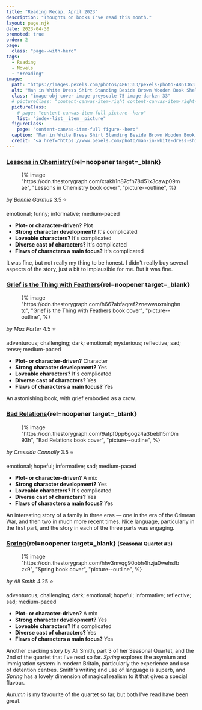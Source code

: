 ```yaml
---
title: "Reading Recap, April 2023"
description: "Thoughts on books I've read this month."
layout: page.njk
date: 2023-04-30
promoted: true
order: 2
page:
  class: "page--with-hero"
tags:
  - Reading
  - Novels
  - "#reading"
image:
  path: "https://images.pexels.com/photos/4861363/pexels-photo-4861363.jpeg"
  alt: "Man in White Dress Shirt Standing Beside Brown Wooden Book Shelf"
  class: "image-obj-cover image-greyscale-75 image-darken-33"
  # pictureClass: "content-canvas-item-right content-canvas-item-right--span-3"
  pictureClass:
    # page: "content-canvas-item-full picture--hero"
    list: "index-list__item__picture"
  figureClass:
    page: "content-canvas-item-full figure--hero"
  caption: "Man in White Dress Shirt Standing Beside Brown Wooden Book Shelf"
  credit: '<a href="https://www.pexels.com/photo/man-in-white-dress-shirt-standing-beside-brown-wooden-book-shelf-4861363/" rel="noopener" target="_blank">Photo</a> by cottonbro studio on Pexels'
---
```


### [Lessons in Chemistry](https://app.thestorygraph.com/books/23e8c51d-c931-4a47-bd90-0b4addf744c6){rel=noopener target=_blank}

<figure class="content-canvas-item-right content-canvas-item-right--span-4 picture--block">
  {% image "https://cdn.thestorygraph.com/xrakh1n87cfh78d51x3cawp09mae", "Lessons in Chemistry book cover", "picture--outline", %}
</figure>

*by Bonnie Garmus*
3.5 ⭐️

emotional; funny; informative; medium-paced

- **Plot- or character-driven?** Plot
- **Strong character development?** It's complicated
- **Loveable characters?** It's complicated
- **Diverse cast of characters?** It's complicated
- **Flaws of characters a main focus?** It's complicated

It was fine, but not really my thing to be honest. I didn't really buy several aspects of the story, just a bit to implausible for me. But it was fine.

### [Grief is the Thing with Feathers](https://app.thestorygraph.com/books/abc7effc-1342-4eb6-915b-c8429edac8c1){rel=noopener target=_blank}

<figure class="content-canvas-item-right content-canvas-item-right--span-4 picture--block">
  {% image "https://cdn.thestorygraph.com/h667abfaqref2znewwuxminghntc", "Grief is the Thing with Feathers book cover", "picture--outline", %}
</figure>

*by Max Porter*
4.5 ⭐️

adventurous; challenging; dark; emotional; mysterious; reflective; sad; tense; medium-paced

- **Plot- or character-driven?** Character
- **Strong character development?** Yes
- **Loveable characters?** It's complicated
- **Diverse cast of characters?** Yes
- **Flaws of characters a main focus?** Yes

An astonishing book, with grief embodied as a crow.

### [Bad Relations](https://app.thestorygraph.com/books/c2ff8f2c-2110-4ae2-aebc-09179c9b63ee){rel=noopener target=_blank}

<figure class="content-canvas-item-right content-canvas-item-right--span-4 picture--block">
  {% image "https://cdn.thestorygraph.com/9atpf0pp6gogz4a3bebl15m0m93h", "Bad Relations book cover", "picture--outline", %}
</figure>

*by Cressida Connolly*
3.5 ⭐️

emotional; hopeful; informative; sad; medium-paced

- **Plot- or character-driven?** A mix
- **Strong character development?** Yes
- **Loveable characters?** It's complicated
- **Diverse cast of characters?** Yes
- **Flaws of characters a main focus?** Yes

An interesting story of a family in three eras — one in the era of the Crimean War, and then two in much more recent times. Nice language, particularly in the first part, and the story in each of the three parts was engaging.

### [Spring](https://app.thestorygraph.com/books/30c0d188-4e13-4b0f-968c-b823cfd6e3b8){rel=noopener target=_blank} <small>(Seasonal Quartet #3)</small>

<figure class="content-canvas-item-right content-canvas-item-right--span-4 picture--block">
  {% image "https://cdn.thestorygraph.com/hhv3mvqg90obh4hzja0wehsfbzx9", "Spring book cover", "picture--outline", %}
</figure>

*by Ali Smith*
4.25 ⭐️

adventurous; challenging; dark; emotional; hopeful; informative; reflective; sad; medium-paced

- **Plot- or character-driven?** A mix
- **Strong character development?** Yes
- **Loveable characters?** It's complicated
- **Diverse cast of characters?** Yes
- **Flaws of characters a main focus?** Yes

Another cracking story by Ali Smith, part 3 of her Seasonal Quartet, and the 2nd of the quartet that I've read so far. *Spring* explores the asymlum and immigration system in modern Britain, particularly the experience and use of detention centres. Smith's writing and use of language is superb, and *Spring* has a lovely dimension of magical realism to it that gives a special flavour.

*Autumn* is my favourite of the quartet so far, but both I've read have been great.
